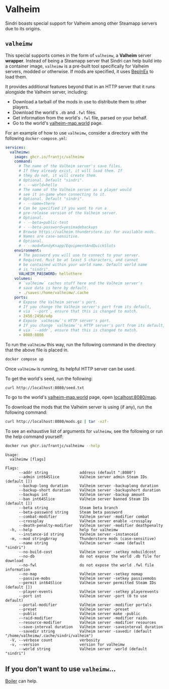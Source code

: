 # Valheim

Sindri boasts special support for Valheim among other Steamapp servers due to its origins.

## `valheimw`

This special supports comes in the form of `valheimw`, a **Valheim** server **wrapper**. Instead of being a Steamapp server that Sindri can help build into a container image, `valheimw` is a pre-built tool specifically for Valheim servers, modded or otherwise. If mods are specified, it uses [BepInEx](https://valheim.thunderstore.io/p/denikson/BepInExPack_Valheim) to load them.

It provides additional features beyond that in an HTTP server that it runs alongside the Valheim server, including:

- Download a tarball of the mods in use to distribute them to other players.
- Download the world's `.db` and `.fwl` files.
- Get information from the world's `.fwl` file, parsed on your behalf.
- Go to the world's [valheim-map.world](https://valheim-map.world/) page.

For an example of how to use `valheimw`, consider a directory with the following `docker-compose.yml`:

```yml
services:
  valheimw:
    image: ghcr.io/frantjc/valheimw
    command:
      # The name of the Valheim server's save files.
      # If they already exist, it will load them. If
      # they do not, it will create them.
      # Optional. Default "sindri".
      # - --world=hello
      # The name of the Valheim server as a player would
      # see it in-game when connecting to it.
      # Optional. Default "sindri".
      # - --name=there
      # Can be specified if you want to run a
      # pre-release version of the Valheim server.
      # Optional.
      # - --beta=public-test
      # - --beta-password=yesimadebackups
      # Browse https://valheim.thunderstore.io/ for available mods.
      # Names are case-sensitive.
      # Optional.
      # - --mod=RandyKnapp/EquipmentAndQuickSlots
    environment:
      # The password you will use to connect to your server.
      # Required. Must be at least 5 characters, and cannot
      # be contained within your world name. Default world name
      # is "sindri".
      VALHEIM_PASSWORD: hellothere
    volumes:
      # `valheimw` caches stuff here and the Valheim server's
      # save data is here by default.
      - ./saves:/home/valheimw/.cache
    ports:
      # Expose the Valheim server's port.
      # If you change the Valheim server's port from its default,
      # via `--port`, ensure that this is changed to match.
      - 2456:2456/udp
      # Expose `valheimw`'s HTTP server's port.
      # If you change `valheimw`'s HTTP server's port from its default,
      # via `--addr`, ensure that this is changed to match.
      - 8080:8080
```

To run the `valheimw` this way, run the following command in the directory that the above file is placed in.

```sh
docker compose up
```

Once `valheimw` is running, its helpful HTTP server can be used.

To get the world's seed, run the following:

```sh
curl http://localhost:8080/seed.txt
```

To go to the world's [valheim-map.world](https://valheim-map.world/) page, open [localhost:8080/map](http://localhost:8080/map).

To download the mods that the Valheim server is using (if any), run the following command:

```sh
curl http://localhost:8080/mods.gz | tar -xzf-
```

To see an exhaustive list of arguments for `valheimw`, see the following or run the help command yourself:

```sh
docker run ghcr.io/frantjc/valheimw --help
```

```
Usage:
  valheimw [flags]

Flags:
      --addr string              address (default ":8080")
      --admin int64Slice         Valheim server admin Steam IDs (default [])
      --backup-long duration     Valheim server -backuplong duration
      --backup-short duration    Valheim server -backupshort duration
      --backups int              Valheim server -backup amount
      --ban int64Slice           Valheim server banned Steam IDs (default [])
      --beta string              Steam beta branch
      --beta-password string     Steam beta password
      --combat-modifier          Valheim server -modifier combat
      --crossplay                Valheim server enable -crossplay
      --death-penalty-modifier   Valheim server -modifier deathpenalty
  -h, --help                     help for valheimw
      --instance-id string       Valheim server -instanceid
  -m, --mod stringArray          Thunderstore mods (case-sensitive)
      --name string              Valheim server -name (default "sindri")
      --no-build-cost            Valheim server -setkey nobuildcost
      --no-db                    do not expose the world .db file for download
      --no-fwl                   do not expose the world .fwl file information
      --no-map                   Valheim server -setkey nomap
      --passive-mobs             Valheim server -setkey passivemobs
      --permit int64Slice        Valheim server permitted Steam IDs (default [])
      --player-events            Valheim server -setkey playerevents
      --port int                 Valheim server -port (0 to use default)
      --portal-modifier          Valheim server -modifier portals
      --preset                   Valheim server -preset
      --public                   Valheim server make -public
      --raid-modifier            Valheim server -modifier raids
      --resource-modifier        Valheim server -modifier resources
      --save-interval duration   Valheim server -saveinterval duration
      --savedir string           Valheim server -savedir (default "/home/valheimw/.cache/sindri/valheim")
  -V, --verbose count            verbosity
  -v, --version                  version for valheimw
      --world string             Valheim server -world (default "sindri")
```

## If you don't want to use `valheimw`...

[Boiler](boiler.md) can help.
